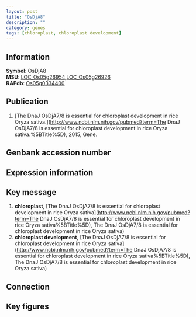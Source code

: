 ```yaml
---
layout: post
title: "OsDjA8"
description: ""
category: genes
tags: [chloroplast, chloroplast development]
---
```


## Information
__Symbol__: OsDjA8  
__MSU__: [LOC_Os05g26954](http://rice.plantbiology.msu.edu/cgi-bin/ORF_infopage.cgi?orf=LOC_Os05g26954),[LOC_Os05g26926](http://rice.plantbiology.msu.edu/cgi-bin/ORF_infopage.cgi?orf=LOC_Os05g26926)  
__RAPdb__: [Os05g0334400](http://rapdb.dna.affrc.go.jp/viewer/gbrowse_details/irgsp1?name=Os05g0334400)  

## Publication
1. [The DnaJ OsDjA7/8 is essential for chloroplast development in rice Oryza sativa.](http://www.ncbi.nlm.nih.gov/pubmed?term=The DnaJ OsDjA7/8 is essential for chloroplast development in rice Oryza sativa.%5BTitle%5D), 2015, Gene.

## Genbank accession number

## Expression information

## Key message
1. __chloroplast__, [The DnaJ OsDjA7/8 is essential for chloroplast development in rice Oryza sativa](http://www.ncbi.nlm.nih.gov/pubmed?term=The DnaJ OsDjA7/8 is essential for chloroplast development in rice Oryza sativa%5BTitle%5D), The DnaJ OsDjA7/8 is essential for chloroplast development in rice Oryza sativa)  
2. __chloroplast development__, [The DnaJ OsDjA7/8 is essential for chloroplast development in rice Oryza sativa](http://www.ncbi.nlm.nih.gov/pubmed?term=The DnaJ OsDjA7/8 is essential for chloroplast development in rice Oryza sativa%5BTitle%5D), The DnaJ OsDjA7/8 is essential for chloroplast development in rice Oryza sativa)  

## Connection

## Key figures


